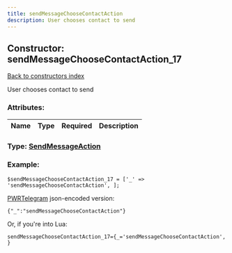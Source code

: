 ```yaml
---
title: sendMessageChooseContactAction
description: User chooses contact to send
---
```

## Constructor: sendMessageChooseContactAction\_17  
[Back to constructors index](index.md)



User chooses contact to send

### Attributes:

| Name     |    Type       | Required | Description |
|----------|:-------------:|:--------:|------------:|



### Type: [SendMessageAction](../types/SendMessageAction.md)


### Example:

```
$sendMessageChooseContactAction_17 = ['_' => 'sendMessageChooseContactAction', ];
```  

[PWRTelegram](https://pwrtelegram.xyz) json-encoded version:

```
{"_":"sendMessageChooseContactAction"}
```


Or, if you're into Lua:  


```
sendMessageChooseContactAction_17={_='sendMessageChooseContactAction', }

```


